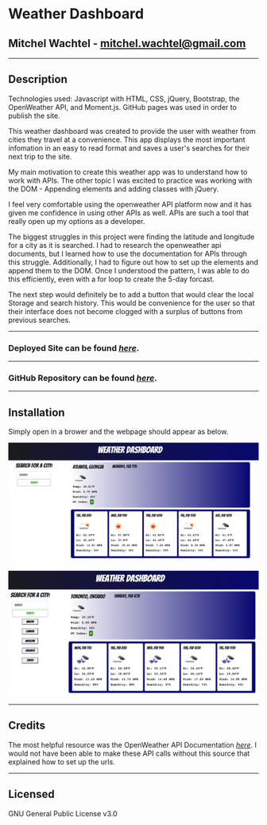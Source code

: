 # Weather Dashboard

## Mitchel Wachtel - mitchel.wachtel@gmail.com

---
## Description

Technologies used: Javascript with HTML, CSS, jQuery, Bootstrap, the OpenWeather API, and Moment.js. GitHub pages was used in order to publish the site.

This weather dashboard was created to provide the user with weather from cities they travel at a convenience. This app displays the most important infomation in an easy to read format and saves a user's searches for their next trip to the site.

My main motivation to create this weather app was to understand how to work with APIs.  The other topic I was excited to practice was working with the DOM - Appending elements and adding classes with jQuery.

I feel very comfortable using the openweather API platform now and it has given me confidence in using other APIs as well. APIs are such a tool that really open up my options as a developer. 

The biggest struggles in this project were finding the latitude and longitude for a city as it is searched. I had to research the openweather api documents, but I learned how to use the documentation for APIs through this struggle. Additionally, I had to figure out how to set up the elements and append them to the DOM. Once I understood the pattern, I was able to do this efficiently, even with a for loop to create the 5-day forcast.

The next step would definitely be to add a button that would clear the local Storage and search history. This would be convenience for the user so that their interface does not become clogged with a surplus of buttons from previous searches.

---

### **Deployed Site** can be found *[here](https://www.mitchelwachtel.me/weather-dashboard/)*. 

---

### **GitHub Repository** can be found *[here](https://github.com/mitchelwachtel/weather-dashboard)*.

---
## Installation 

Simply open in a brower and the webpage should appear as below.

![Before any searches, Atlanta automatically populates](./assets/images/atl.png)

![The page after a few searches](./assets/images/lowUV.png)

---
## Credits

The most helpful resource was the OpenWeather API Documentation *[here](https://openweathermap.org/api/one-call-api)*. I would not have been able to make these API calls without this source that explained how to set up the urls. 

---
## Licensed

GNU General Public License v3.0
